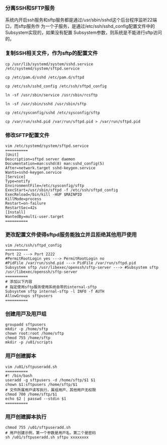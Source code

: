 ### 分离SSH和SFTP服务
系统内开启ssh服务和sftp服务都是通过/usr/sbin/sshd这个后台程序监听22端⼝，⽽sftp服务作
为⼀个⼦服务，是通过/etc/ssh/sshd_config配置⽂件中的Subsystem实现的，如果没有配置
Subsystem参数，则系统是不能进⾏sftp访问的。

### 复制SSH相关⽂件，作为sftp的配置⽂件
```shell
cp /usr/lib/systemd/system/sshd.service /etc/systemd/system/sftpd.service

cp /etc/pam.d/sshd /etc/pam.d/sftpd

cp /etc/ssh/sshd_config /etc/ssh/sftpd_config

ln -sf /usr/sbin/service /usr/sbin/rcsftp

ln -sf /usr/sbin/sshd /usr/sbin/sftp

cp /etc/sysconfig/sshd /etc/sysconfig/sftp

cp /var/run/sshd.pid /var/run/sftpd.pid > /var/run/sftpd.pid
```

### 修改SFTP配置⽂件
```shell
vim /etc/systemd/system/sftpd.service
==========
[Unit]
Description=sftpd server daemon
Documentation=man:sshd(8) man:sshd_config(5)
After=network.target sshd-keygen.service
Wants=sshd-keygen.service
[Service]
Type=notify
EnvironmentFile=/etc/sysconfig/sftp
ExecStart=/usr/sbin/sftpd -f /etc/ssh/sftpd_config
ExecReload=/bin/kill -HUP $MAINPID
KillMode=process
Restart=on-failure
RestartSec=42s
[Install]
WantedBy=multi-user.target
==========
```

### 更改配置⽂件使得sftpd服务能独⽴并且拒绝其他⽤⼾使⽤
```shell
vim /etc/ssh/sftpd_config
==========
Port 22 ---> Port 2222
#PermitRootLogin yes ---> PermitRootLogin no
#PidFile /var/run/sshd.pid ---> PidFile /var/run/sftpd.pid
Subsystem sftp /usr/libexec/openssh/sftp-server ---> #Subsystem sftp /usr/libexec/openssh/sftp-server
==========
# 添加以下内容
# 指定使⽤sftp服务使⽤系统⾃带的internal-sftp
Subsystem sftp internal-sftp -l INFO -f AUTH
AllowGroups sftpusers
==========
```

### 创建⽤⼾及⽤⼾组
```shell
groupadd sftpusers
mkdir -p /home/sftp
chown root:root /home/sftp
chmod 755 /home/sftp
mkdir -p /u01/scripts
```

### ⽤⼾创建脚本
```shell
vim /u01/sftpuseradd.sh
==========
#! /bin/bash
useradd -g sftpusers -d /home/sftp/$1 $1
chown $1:sftpusers /home/sftp/$1
# ⽂件所属⽤⼾读写执⾏，属组⽤⼾、其他⽤⼾⽆权限
chmod 700 /home/sftp/$1
echo $2 | passwd --stdin $1
==========
```

### ⽤⼾创建脚本执⾏
```shell
chmod 755 /u01/sftpuseradd.sh
# ⽤⼾创建⽰例，第⼀个参数是⽤⼾名，第⼆个是密码
sh /u01/sftpuseradd.sh sftpu xxxxxxxx
```


